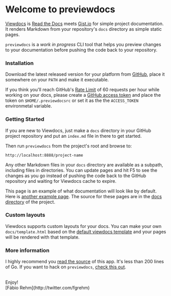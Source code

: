 # Welcome to previewdocs

[Viewdocs](http://viewdocs.io/) is [Read the Docs](https://readthedocs.org/)
meets [Gist.io](http://gist.io/) for simple project documentation. It renders
Markdown from your repository's `docs` directory as simple static pages.

`previewdocs` is a *work in progress* CLI tool that helps you preview
changes to your documentation before pushing the code back to your repository.

### Installation

Download the latest released version for your platform from [GitHub](https://github.com/jingweno/gh/releases/latest),
place it somewhere on your `PATH` and make it executable.

If you think you'll reach GitHub's [Rate Limit](http://developer.github.com/v3/#rate-limiting)
of 60 requests per hour while working on your docs, please create a [GitHub access token](https://help.github.com/articles/creating-an-access-token-for-command-line-use)
and place the token on `$HOME/.previewdocsrc` or set it as the the `ACCESS_TOKEN`
environmetal variable.

### Getting Started

If you are new to Viewdocs, just make a `docs` directory in your GitHub project
repository and put an `index.md` file in there to get started.

Then run `previewdocs` from the project's root and browse to:

	http://localhost:8888/project-name

Any other Markdown files in your `docs` directory are available as a subpath,
including files in directories. You can update pages and hit F5 to see the
changes as you go instead of pushing the code back to the GitHub repository
and waiting for Viewdocs cache to expire.

This page is an example of what documentation will look like by default.
Here is [another example page](example). The source for
these pages are in the [docs directory](https://github.com/fgrehm/previewdocs/tree/master/docs)
of the project.

### Custom layouts

Viewdocs supports custom layouts for your docs. You can make your own `docs/template.html`
based on the [default viewdocs template](https://github.com/progrium/viewdocs/blob/master/docs/template.html)
and your pages will be rendered with that template.

### More information

I highly recommend you [read the source](https://github.com/fgrehm/previewdocs/blob/master/previewdocs.go)
of this app. It's less than 200 lines of Go. If you want to hack on `previewdocs`,
[check this out](development.md).

<br />
Enjoy!<br />
[Fábio Rehm](http://twitter.com/fgrehm)
